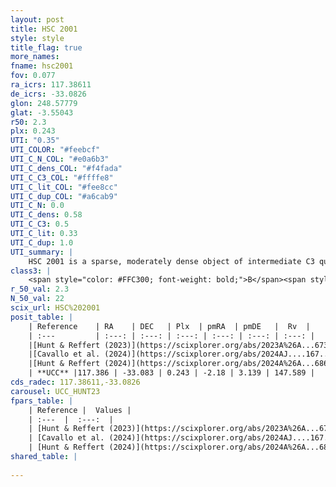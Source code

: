 ```yaml
---
layout: post
title: HSC 2001
style: style
title_flag: true
more_names: 
fname: hsc2001
fov: 0.077
ra_icrs: 117.38611
de_icrs: -33.0826
glon: 248.57779
glat: -3.55043
r50: 2.3
plx: 0.243
UTI: "0.35"
UTI_COLOR: "#feebcf"
UTI_C_N_COL: "#e0a6b3"
UTI_C_dens_COL: "#f4fada"
UTI_C_C3_COL: "#ffffe8"
UTI_C_lit_COL: "#fee8cc"
UTI_C_dup_COL: "#a6cab9"
UTI_C_N: 0.0
UTI_C_dens: 0.58
UTI_C_C3: 0.5
UTI_C_lit: 0.33
UTI_C_dup: 1.0
UTI_summary: |
    HSC 2001 is a sparse, moderately dense object of intermediate C3 quality. It was recently reported in the literature.<br><br><span style="color: #99180f; font-weight: bold;">Warning: </span>contains less than 25 stars with <i>P>0.5</i> estimated.
class3: |
    <span style="color: #FFC300; font-weight: bold;">B</span><span style="color: #FFC300; font-weight: bold;">B</span>
r_50_val: 2.3
N_50_val: 22
scix_url: HSC%202001
posit_table: |
    | Reference    | RA    | DEC   | Plx  | pmRA  | pmDE   |  Rv  |
    | :---         | :---: | :---: | :---: | :---: | :---: | :---: |
    |[Hunt & Reffert (2023)](https://scixplorer.org/abs/2023A%26A...673A.114H) | 117.388 | -33.099 | 0.243 | -2.194 | 3.119 | -- |
    |[Cavallo et al. (2024)](https://scixplorer.org/abs/2024AJ....167...12C) | 117.391 | -33.104 | 0.243 | -- | -- | -- |
    |[Hunt & Reffert (2024)](https://scixplorer.org/abs/2024A%26A...686A..42H) | 117.388 | -33.099 | 0.243 | -2.194 | 3.119 | -- |
    | **UCC** |117.386 | -33.083 | 0.243 | -2.18 | 3.139 | 147.589 | 
cds_radec: 117.38611,-33.0826
carousel: UCC_HUNT23
fpars_table: |
    | Reference |  Values |
    | :---  |  :---:  |
    | [Hunt & Reffert (2023)](https://scixplorer.org/abs/2023A%26A...673A.114H) | `AV50=3.663, diffAV50=1.667, MOD50=12.809, logAge50=7.101` |
    | [Cavallo et al. (2024)](https://scixplorer.org/abs/2024AJ....167...12C) | `AV50=3.66, dMod50=13.02, logAge50=7.68, [Fe/H]50=0.15` |
    | [Hunt & Reffert (2024)](https://scixplorer.org/abs/2024A%26A...686A..42H) | `MassJ=358.204` |
shared_table: |
    
---
```

